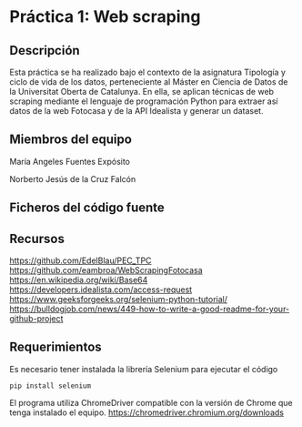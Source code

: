 # Práctica 1: Web scraping
## Descripción
Esta práctica se ha realizado bajo el contexto de la asignatura Tipología y ciclo de vida de los datos, perteneciente al Máster en Ciencia de Datos de la Universitat Oberta de Catalunya. En ella, se aplican técnicas de web scraping mediante el lenguaje de programación Python para extraer así datos de la web Fotocasa y de la API Idealista y generar un dataset.


## Miembros del equipo
María Angeles Fuentes Expósito

Norberto Jesús de la Cruz Falcón
## Ficheros del código fuente

## Recursos
https://github.com/EdelBlau/PEC_TPC
https://github.com/eambroa/WebScrapingFotocasa
https://en.wikipedia.org/wiki/Base64
https://developers.idealista.com/access-request
https://www.geeksforgeeks.org/selenium-python-tutorial/
https://bulldogjob.com/news/449-how-to-write-a-good-readme-for-your-github-project
## Requerimientos
Es necesario tener instalada la librería Selenium para ejecutar el código
```
pip install selenium
```
El programa utiliza ChromeDriver compatible con la versión de Chrome que tenga instalado el equipo.
https://chromedriver.chromium.org/downloads


